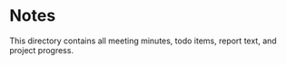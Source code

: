 # Notes

This directory contains all meeting minutes, todo items, report text, and project progress.